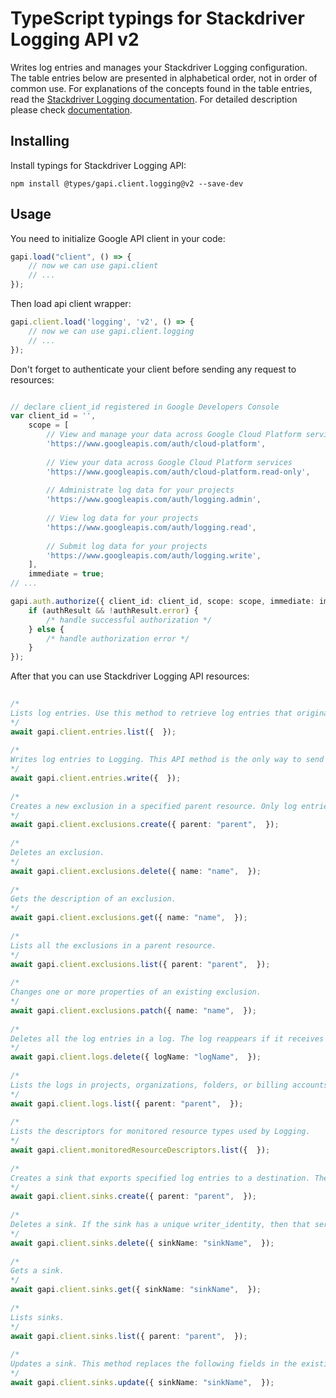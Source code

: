 # TypeScript typings for Stackdriver Logging API v2
Writes log entries and manages your Stackdriver Logging configuration. The table entries below are presented in alphabetical order, not in order of common use. For explanations of the concepts found in the table entries, read the <a href=https://cloud.google.com/logging/docs>Stackdriver Logging documentation</a>.
For detailed description please check [documentation](https://cloud.google.com/logging/docs/).

## Installing

Install typings for Stackdriver Logging API:
```
npm install @types/gapi.client.logging@v2 --save-dev
```

## Usage

You need to initialize Google API client in your code:
```typescript
gapi.load("client", () => { 
    // now we can use gapi.client
    // ... 
});
```

Then load api client wrapper:
```typescript
gapi.client.load('logging', 'v2', () => {
    // now we can use gapi.client.logging
    // ... 
});
```

Don't forget to authenticate your client before sending any request to resources:
```typescript

// declare client_id registered in Google Developers Console
var client_id = '',
    scope = [     
        // View and manage your data across Google Cloud Platform services
        'https://www.googleapis.com/auth/cloud-platform',
    
        // View your data across Google Cloud Platform services
        'https://www.googleapis.com/auth/cloud-platform.read-only',
    
        // Administrate log data for your projects
        'https://www.googleapis.com/auth/logging.admin',
    
        // View log data for your projects
        'https://www.googleapis.com/auth/logging.read',
    
        // Submit log data for your projects
        'https://www.googleapis.com/auth/logging.write',
    ],
    immediate = true;
// ...

gapi.auth.authorize({ client_id: client_id, scope: scope, immediate: immediate }, authResult => {
    if (authResult && !authResult.error) {
        /* handle successful authorization */
    } else {
        /* handle authorization error */
    }
});            
```

After that you can use Stackdriver Logging API resources:

```typescript 
    
/* 
Lists log entries. Use this method to retrieve log entries that originated from a project/folder/organization/billing account. For ways to export log entries, see Exporting Logs.  
*/
await gapi.client.entries.list({  }); 
    
/* 
Writes log entries to Logging. This API method is the only way to send log entries to Logging. This method is used, directly or indirectly, by the Logging agent (fluentd) and all logging libraries configured to use Logging. A single request may contain log entries for a maximum of 1000 different resources (projects, organizations, billing accounts or folders)  
*/
await gapi.client.entries.write({  }); 
    
/* 
Creates a new exclusion in a specified parent resource. Only log entries belonging to that resource can be excluded. You can have up to 10 exclusions in a resource.  
*/
await gapi.client.exclusions.create({ parent: "parent",  }); 
    
/* 
Deletes an exclusion.  
*/
await gapi.client.exclusions.delete({ name: "name",  }); 
    
/* 
Gets the description of an exclusion.  
*/
await gapi.client.exclusions.get({ name: "name",  }); 
    
/* 
Lists all the exclusions in a parent resource.  
*/
await gapi.client.exclusions.list({ parent: "parent",  }); 
    
/* 
Changes one or more properties of an existing exclusion.  
*/
await gapi.client.exclusions.patch({ name: "name",  }); 
    
/* 
Deletes all the log entries in a log. The log reappears if it receives new entries. Log entries written shortly before the delete operation might not be deleted. Entries received after the delete operation with a timestamp before the operation will be deleted.  
*/
await gapi.client.logs.delete({ logName: "logName",  }); 
    
/* 
Lists the logs in projects, organizations, folders, or billing accounts. Only logs that have entries are listed.  
*/
await gapi.client.logs.list({ parent: "parent",  }); 
    
/* 
Lists the descriptors for monitored resource types used by Logging.  
*/
await gapi.client.monitoredResourceDescriptors.list({  }); 
    
/* 
Creates a sink that exports specified log entries to a destination. The export of newly-ingested log entries begins immediately, unless the sink's writer_identity is not permitted to write to the destination. A sink can export log entries only from the resource owning the sink.  
*/
await gapi.client.sinks.create({ parent: "parent",  }); 
    
/* 
Deletes a sink. If the sink has a unique writer_identity, then that service account is also deleted.  
*/
await gapi.client.sinks.delete({ sinkName: "sinkName",  }); 
    
/* 
Gets a sink.  
*/
await gapi.client.sinks.get({ sinkName: "sinkName",  }); 
    
/* 
Lists sinks.  
*/
await gapi.client.sinks.list({ parent: "parent",  }); 
    
/* 
Updates a sink. This method replaces the following fields in the existing sink with values from the new sink: destination, and filter.The updated sink might also have a new writer_identity; see the unique_writer_identity field.  
*/
await gapi.client.sinks.update({ sinkName: "sinkName",  });
```
